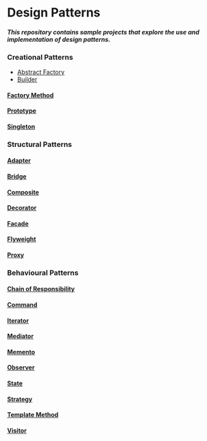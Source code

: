 # Design Patterns
#### *This repository contains sample projects that explore the use and implementation of design patterns.*

### Creational Patterns

 - <a href="https://en.wikipedia.org/wiki/Abstract_factory_pattern">Abstract Factory</a>
 - <a href="https://en.wikipedia.org/wiki/Builder_pattern">Builder</a>

#### [Factory Method](https://en.wikipedia.org/wiki/Factory_method_pattern)
#### [Prototype](https://en.wikipedia.org/wiki/Prototype_pattern)
#### [Singleton](https://en.wikipedia.org/wiki/Singleton_pattern)

### Structural Patterns

#### [Adapter](https://en.wikipedia.org/wiki/Adapter_pattern)
#### [Bridge](https://en.wikipedia.org/wiki/Bridge_pattern)
#### [Composite](https://en.wikipedia.org/wiki/Composite_pattern)
#### [Decorator](https://en.wikipedia.org/wiki/Decorator_pattern)
#### [Facade](https://en.wikipedia.org/wiki/Facade_pattern)
#### [Flyweight](https://en.wikipedia.org/wiki/Flyweight_pattern)
#### [Proxy](https://en.wikipedia.org/wiki/Proxy_pattern)

### Behavioural Patterns

#### [Chain of Responsibility](https://en.wikipedia.org/wiki/Chain-of-responsibility_pattern)
#### [Command](https://en.wikipedia.org/wiki/Command_pattern)
#### [Iterator](https://en.wikipedia.org/wiki/Iterator_pattern)
#### [Mediator](https://en.wikipedia.org/wiki/Mediator_pattern)
#### [Memento](https://en.wikipedia.org/wiki/Memento_pattern)
#### [Observer](https://en.wikipedia.org/wiki/Observer_pattern)
#### [State](https://en.wikipedia.org/wiki/State_pattern)
#### [Strategy](https://en.wikipedia.org/wiki/Strategy_pattern)
#### [Template Method](https://en.wikipedia.org/wiki/Template_method_pattern)
#### [Visitor](https://en.wikipedia.org/wiki/Visitor_pattern)
